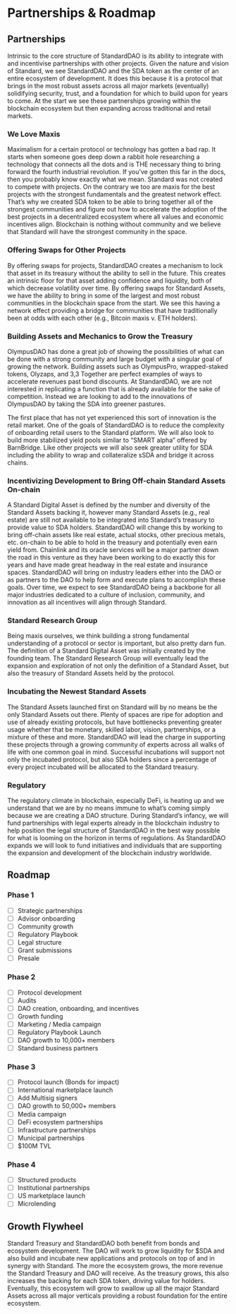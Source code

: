 # Partnerships & Roadmap

## **Partnerships**

Intrinsic to the core structure of StandardDAO is its ability to integrate with and incentivise partnerships with other projects. Given the nature and vision of Standard, we see StandardDAO and the SDA token as the center of an entire ecosystem of development. It does this because it is a protocol that brings in the most robust assets across all major markets (eventually) solidifying security, trust, and a foundation for which to build upon for years to come. At the start we see these partnerships growing within the blockchain ecosystem but then expanding across traditional and retail markets.

### We Love Maxis&#x20;

Maximalism for a certain protocol or technology has gotten a bad rap. It starts when someone goes deep down a rabbit hole researching a technology that connects all the dots and is THE necessary thing to bring forward the fourth industrial revolution. If you’ve gotten this far in the docs, then you probably know exactly what we mean. Standard was not created to compete with projects. On the contrary we too are maxis for the best projects with the strongest fundamentals and the greatest network effect. That’s why we created SDA token to be able to bring together all of the strongest communities and figure out how to accelerate the adoption of the best projects in a decentralized ecosystem where all values and economic incentives align. Blockchain is nothing without community and we believe that Standard will have the strongest community in the space.

### Offering Swaps for Other Projects

By offering swaps for projects, StandardDAO creates a mechanism to lock that asset in its treasury without the ability to sell in the future. This creates an intrinsic floor for that asset adding confidence and liquidity, both of which decrease volatility over time. By offering swaps for Standard Assets, we have the ability to bring in some of the largest and most robust communities in the blockchain space from the start. We see this having a network effect providing a bridge for communities that have traditionally been at odds with each other (e.g., Bitcoin maxis v. ETH holders).

### Building Assets and Mechanics to Grow the Treasury

OlympusDAO has done a great job of showing the possibilities of what can be done with a strong community and large budget with a singular goal of growing the network. Building assets such as OlympusPro, wrapped-staked tokens, Olyzaps, and 3,3 Together are perfect examples of ways to accelerate revenues past bond discounts. At StandardDAO, we are not interested in replicating a function that is already available for the sake of competition. Instead we are looking to add to the innovations of OlympusDAO by taking the SDA into greener pastures.&#x20;

The first place that has not yet experienced this sort of innovation is the retail market. One of the goals of StandardDAO is to reduce the complexity of onboarding retail users to the Standard platform. We will also look to build more stabilized yield pools similar to “SMART alpha” offered by BarnBridge. Like other projects we will also seek greater utility for SDA including the ability to wrap and collateralize sSDA and bridge it across chains.

### Incentivizing Development to Bring Off-chain Standard Assets On-chain

A Standard Digital Asset is defined by the number and diversity of the Standard Assets backing it, however many Standard Assets (e.g., real estate) are still not available to be integrated into Standard’s treasury to provide value to SDA holders. StandardDAO will change this by working to bring off-chain assets like real estate, actual stocks, other precious metals, etc. on-chain to be able to hold in the treasury and potentially even earn yield from. Chainlink and its oracle services will be a major partner down the road in this venture as they have been working to do exactly this for years and have made great headway in the real estate and insurance spaces. StandardDAO will bring on industry leaders either into the DAO or as partners to the DAO to help form and execute plans to accomplish these goals. Over time, we expect to see StandardDAO being a backbone for all major industries dedicated to a culture of inclusion, community, and innovation as all incentives will align through Standard.

### Standard Research Group

Being maxis ourselves, we think building a strong fundamental understanding of a protocol or sector is important, but also pretty darn fun. The definition of a Standard Digital Asset was initially created by the founding team. The Standard Research Group will eventually lead the expansion and exploration of not only the definition of a Standard Asset, but also the treasury of Standard Assets held by the protocol.

### Incubating the Newest Standard Assets

The Standard Assets launched first on Standard will by no means be the only Standard Assets out there. Plenty of spaces are ripe for adoption and use of already existing protocols, but have bottlenecks preventing greater usage whether that be monetary, skilled labor, vision, partnerships, or a mixture of these and more. StandardDAO will lead the charge in supporting these projects through a growing community of experts across all walks of life with one common goal in mind. Successful incubations will support not only the incubated protocol, but also SDA holders since a percentage of every project incubated will be allocated to the Standard treasury.

### Regulatory

The regulatory climate in blockchain, especially DeFi, is heating up and we understand that we are by no means immune to what’s coming simply because we are creating a DAO structure. During Standard’s infancy, we will fund partnerships with legal experts already in the blockchain industry to help position the legal structure of StandardDAO in the best way possible for what is looming on the horizon in terms of regulations. As StandardDAO expands we will look to fund initiatives and individuals that are supporting the expansion and development of the blockchain industry worldwide.

## Roadmap

### Phase 1&#x20;

* [ ] Strategic partnerships
* [ ] Advisor onboarding
* [ ] Community growth
* [ ] Regulatory Playbook
* [ ] Legal structure
* [ ] Grant submissions
* [ ] Presale

### Phase 2

* [ ] Protocol development
* [ ] Audits&#x20;
* [ ] DAO creation, onboarding, and incentives
* [ ] Growth funding
* [ ] Marketing / Media campaign&#x20;
* [ ] Regulatory Playbook Launch
* [ ] DAO growth to 10,000+ members
* [ ] Standard business partners

### Phase 3

* [ ] Protocol launch (Bonds for impact)
* [ ] International marketplace launch
* [ ] Add Multisig signers
* [ ] DAO growth to 50,000+ members
* [ ] Media campaign
* [ ] DeFi ecosystem partnerships
* [ ] Infrastructure partnerships
* [ ] Municipal partnerships
* [ ] $100M TVL&#x20;

### **Phase 4**

* [ ] Structured products
* [ ] Institutional partnerships
* [ ] US marketplace launch
* [ ] Microlending

## Growth Flywheel

Standard Treasury and StandardDAO both benefit from bonds and ecosystem development. The DAO will work to grow liquidity for $SDA and also build and incubate new applications and protocols on top of and in synergy with Standard. The more the ecosystem grows, the more revenue the Standard Treasury and DAO will receive. As the treasury grows, this also increases the backing for each SDA token, driving value for holders. Eventually, this ecosystem will grow to swallow up all the major Standard Assets across all major verticals providing a robust foundation for the entire ecosystem.

